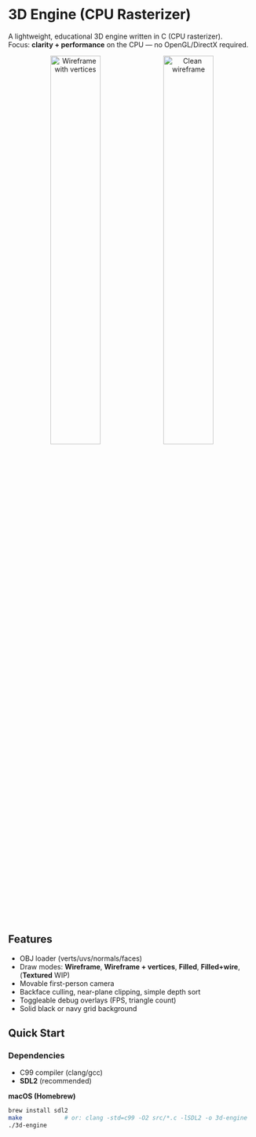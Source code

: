 <!-- 
# 3D Engine (CPU Rasterizer)

A lightweight, educational 3D engine written in C (CPU rasterizer).
Focus: **clarity + performance** on the CPU — no OpenGL/DirectX required.

<p align="center">
  <img images=OP_4.png width="45%" alt="Wireframe with vertices"/>
  <img images=OP_1.png width="45%" alt="Clean wireframe"/>
</p>

## Features
- OBJ loader (verts/uvs/normals/faces)
- Draw modes: **Wireframe**, **Wireframe + vertices**, **Filled**, **Filled+wire**, (**Textured** WIP)
- Movable first-person camera
- Backface culling, near-plane clipping, simple depth sort
- Toggleable debug overlays (FPS, triangle count)
- Solid black or navy grid background


## Quick Start

### Dependencies
- C99 compiler (clang/gcc)
- **SDL2** (recommended)

**macOS (Homebrew)**
```bash
brew install sdl2
make            # or: clang -std=c99 -O2 src/*.c -lSDL2 -o 3d-engine
./3d-engine -->


# 3D Engine (CPU Rasterizer)

A lightweight, educational 3D engine written in C (CPU rasterizer).  
Focus: **clarity + performance** on the CPU — no OpenGL/DirectX required.

<p align="center">
  <img src="OP_4.png" width="45%" alt="Wireframe with vertices"/>
  <img src="OP_1.png" width="45%" alt="Clean wireframe"/>
</p>


## Features
- OBJ loader (verts/uvs/normals/faces)
- Draw modes: **Wireframe**, **Wireframe + vertices**, **Filled**, **Filled+wire**, (**Textured** WIP)
- Movable first-person camera
- Backface culling, near-plane clipping, simple depth sort
- Toggleable debug overlays (FPS, triangle count)
- Solid black or navy grid background


## Quick Start

### Dependencies
- C99 compiler (clang/gcc)
- **SDL2** (recommended)

**macOS (Homebrew)**
```bash
brew install sdl2
make            # or: clang -std=c99 -O2 src/*.c -lSDL2 -o 3d-engine
./3d-engine
